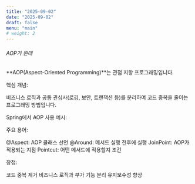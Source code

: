 ```yaml
---
title: "2025-09-02"
date: "2025-09-02"
draft: false
menu: "main"
# weight: 2
---
```


###### AOP가 뭔데

**AOP(Aspect-Oriented Programming)**는 관점 지향 프로그래밍입니다.

핵심 개념: 

비즈니스 로직과 공통 관심사(로깅, 보안, 트랜잭션 등)를 분리하여 코드 중복을 줄이는 프로그래밍 방법입니다.

Spring에서 AOP 사용 예시:

주요 용어:

@Aspect: AOP 클래스 선언
@Around: 메서드 실행 전후에 실행
JoinPoint: AOP가 적용되는 지점
Pointcut: 어떤 메서드에 적용할지 조건

장점:

코드 중복 제거
비즈니스 로직과 부가 기능 분리
유지보수성 향상